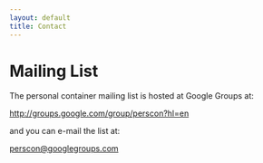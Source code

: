 ```yaml
---
layout: default
title: Contact
---
```


Mailing List
============

The personal container mailing list is hosted at Google Groups at:

<http://groups.google.com/group/perscon?hl=en>

and you can e-mail the list at:

<perscon@googlegroups.com>
